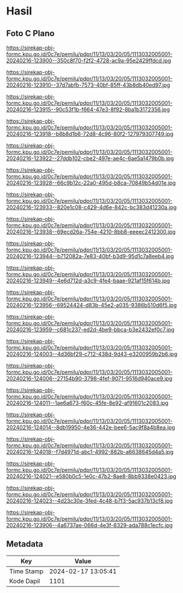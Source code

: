 # Hasil

## Foto C Plano

https://sirekap-obj-formc.kpu.go.id/0c7e/pemilu/pdpr/11/13/03/20/05/1113032005001-20240216-123900--350c8f70-f2f2-4728-ac9a-95e2429ffdcd.jpg

https://sirekap-obj-formc.kpu.go.id/0c7e/pemilu/pdpr/11/13/03/20/05/1113032005001-20240216-123910--37d7abfb-7573-40bf-85ff-43b8db40ed97.jpg

https://sirekap-obj-formc.kpu.go.id/0c7e/pemilu/pdpr/11/13/03/20/05/1113032005001-20240216-123915--90c53f1b-f664-47e3-8f92-8ba1b3172356.jpg

https://sirekap-obj-formc.kpu.go.id/0c7e/pemilu/pdpr/11/13/03/20/05/1113032005001-20240216-123918--b8b8d1b6-72d8-4c96-80f2-127979307749.jpg

https://sirekap-obj-formc.kpu.go.id/0c7e/pemilu/pdpr/11/13/03/20/05/1113032005001-20240216-123922--27ddb102-cbe2-497e-ae4c-6ae5a1479b0b.jpg

https://sirekap-obj-formc.kpu.go.id/0c7e/pemilu/pdpr/11/13/03/20/05/1113032005001-20240216-123928--66c9b12c-22a0-495d-b8ca-70849b54d01e.jpg

https://sirekap-obj-formc.kpu.go.id/0c7e/pemilu/pdpr/11/13/03/20/05/1113032005001-20240216-123933--820e1c08-c429-4d6e-842c-bc383d41230a.jpg

https://sirekap-obj-formc.kpu.go.id/0c7e/pemilu/pdpr/11/13/03/20/05/1113032005001-20240216-123938--69ecd26a-754e-4210-8bb8-eeeec2412300.jpg

https://sirekap-obj-formc.kpu.go.id/0c7e/pemilu/pdpr/11/13/03/20/05/1113032005001-20240216-123944--b712082a-7e83-40bf-b3d9-95d1c7a8eeb4.jpg

https://sirekap-obj-formc.kpu.go.id/0c7e/pemilu/pdpr/11/13/03/20/05/1113032005001-20240216-123949--4e6d712d-a3c9-4fe4-baae-921af15f614b.jpg

https://sirekap-obj-formc.kpu.go.id/0c7e/pemilu/pdpr/11/13/03/20/05/1113032005001-20240216-123956--69524424-d83b-45e2-a035-9386b510d6f5.jpg

https://sirekap-obj-formc.kpu.go.id/0c7e/pemilu/pdpr/11/13/03/20/05/1113032005001-20240216-123959--c681c237-ed2d-4be9-bbca-b3e2432ef0c7.jpg

https://sirekap-obj-formc.kpu.go.id/0c7e/pemilu/pdpr/11/13/03/20/05/1113032005001-20240216-124003--4d36bf29-c712-438d-9d43-e3200959b2b6.jpg

https://sirekap-obj-formc.kpu.go.id/0c7e/pemilu/pdpr/11/13/03/20/05/1113032005001-20240216-124006--27154b90-3798-4fef-9071-9516d940ace9.jpg

https://sirekap-obj-formc.kpu.go.id/0c7e/pemilu/pdpr/11/13/03/20/05/1113032005001-20240216-124011--1ae6a673-f60c-45fe-8e92-af91601c2083.jpg

https://sirekap-obj-formc.kpu.go.id/0c7e/pemilu/pdpr/11/13/03/20/05/1113032005001-20240216-124014--8db19950-4e36-442e-bee6-5ac9f8a4b8ea.jpg

https://sirekap-obj-formc.kpu.go.id/0c7e/pemilu/pdpr/11/13/03/20/05/1113032005001-20240216-124018--f7d4971d-abc1-4992-882b-a6638645d4a5.jpg

https://sirekap-obj-formc.kpu.go.id/0c7e/pemilu/pdpr/11/13/03/20/05/1113032005001-20240216-124021--e580b0c5-1e0c-47b2-8ae8-8bb9338e0423.jpg

https://sirekap-obj-formc.kpu.go.id/0c7e/pemilu/pdpr/11/13/03/20/05/1113032005001-20240216-124023--4d23c30e-3fed-4c48-b7f3-5ac937b13cf8.jpg

https://sirekap-obj-formc.kpu.go.id/0c7e/pemilu/pdpr/11/13/03/20/05/1113032005001-20240216-123906--4a6737ae-066d-4e3f-8329-ada788c1ecfc.jpg


## Metadata

| Key        | Value               |
| ---------- | ------------------- |
| Time Stamp | 2024-02-17 13:05:41 |
| Kode Dapil | 1101                |



